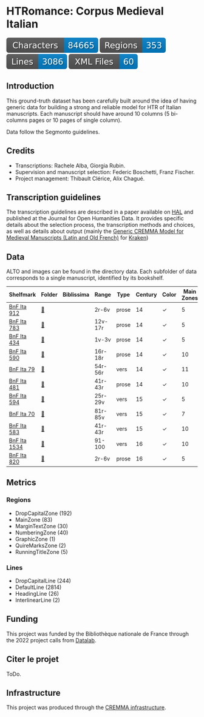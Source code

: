 HTRomance: Corpus Medieval Italian
=====================
![characters badge](badges/characters.svg) ![regions badge](badges/regions.svg) ![lines badge](badges/lines.svg) ![files badge](badges/files.svg)

<!-- Custom Zone -->

## Introduction

This ground-truth dataset has been carefully built around the idea of having generic data for building a strong and reliable model for HTR of Italian manuscripts. Each manuscript should have around 10 columns (5 bi-columns pages or 10 pages of single column).

Data follow the Segmonto guidelines.

## Credits

- Transcriptions: Rachele Alba, Giorgia Rubin.
- Supervision and manuscript selection: Federic Boschetti, Franz Fischer.
- Project management: Thibault Clérice, Alix Chagué.

<!-- Rien ne doit être modifié manuellement après la balise Start Auto -->

<!-- Start Auto -->

## Transcription guidelines

The transcription guidelines are described in a paper available on [HAL](https://hal-enc.archives-ouvertes.fr/hal-03828353) and published at the Journal for Open Humanities Data. It provides specific details about the selection process, the transcription methods and choices, as well as details about output (mainly the [Generic CREMMA Model for Medieval Manuscripts (Latin and Old French)](https://zenodo.org/record/7234166#.Y7f69afMJhE) for [Kraken](https://kraken.re))

## Data

ALTO and images can be found in the directory data. Each subfolder of data corresponds to a 
single manuscript, identified by its bookshelf.

<!-- BeginTable -->

| Shelfmark                                                        | Folder                                      | Biblissima   | Range   | Type   |   Century | Color   |   Main Zones |   Lines |   Characters | Genre        | Content                            |
|------------------------------------------------------------------|---------------------------------------------|--------------|---------|--------|-----------|---------|--------------|---------|--------------|--------------|------------------------------------|
| [BnF Ita 912](https://gallica.bnf.fr/ark:/12148/btv1b52501692k)  | [🔗](../medieval-italian/data/bnf-ita-912)  |              | 2r-6v   | prose  |        14 | ✓       |            5 |      94 |         1613 | prose        | Cataloghi di prezzi delle merci    |
| [BnF Ita 783](https://gallica.bnf.fr/ark:/12148/btv1b52515037r)  | [🔗](../medieval-italian/data/bnf-ita-783)  |              | 12v-17r | prose  |        14 | ✓       |            5 |     157 |         6398 | prose        | Dandolo, Cronica                   |
| [BnF Ita 434](https://gallica.bnf.fr/ark:/12148/btv1b84363869)   | [🔗](../medieval-italian/data/bnf-ita-434)  |              | 1v-3v   | prose  |        14 | ✓       |            5 |     185 |         8576 | prose        | Marco Polo, Il Milione             |
| [BnF Ita 590](https://gallica.bnf.fr/ark:/12148/btv1b8433319z)   | [🔗](../medieval-italian/data/bnf-ita-590)  |              | 16r-18r | prose  |        14 | ✓       |           10 |     454 |         9377 | poésie+prose | Virgilio, Eneide (volgarizzamento) |
| [BnF Ita 79](https://gallica.bnf.fr/ark:/12148/btv1b52507492w)   | [🔗](../medieval-italian/data/bnf-ita-79)   |              | 54r-56r | vers   |        14 | ✓       |           11 |     423 |        11773 | poésie       | Dante, La divina commedia          |
| [BnF Ita 481](https://gallica.bnf.fr/ark:/12148/btv1b84268148)   | [🔗](../medieval-italian/data/bnf-ita-481)  |              | 41r-43r | prose  |        14 | ✓       |           10 |     512 |        15667 | prose        | Boccaccio, Filocolo                |
| [BnF Ita 594](https://gallica.bnf.fr/ark:/12148/btv1b8433322f)   | [🔗](../medieval-italian/data/bnf-ita-594)  |              | 25r-29v | vers   |        15 | ✓       |            5 |     244 |         5132 | poésie       | El Sinibaldo                       |
| [BnF Ita 70](https://gallica.bnf.fr/ark:/12148/btv1b8426803g)    | [🔗](../medieval-italian/data/bnf-ita-70)   |              | 81r-85v | vers   |        15 | ✓       |            7 |     338 |         7361 | poésie       | Dante, La divina commedia          |
| [BnF Ita 583](https://gallica.bnf.fr/ark:/12148/btv1b84333085)   | [🔗](../medieval-italian/data/bnf-ita-583)  |              | 41r-43r | vers   |        15 | ✓       |           10 |     373 |         9909 | poésie       | Boccaccio, Teseida                 |
| [BnF Ita 1534](https://gallica.bnf.fr/ark:/12148/btv1b52504356m) | [🔗](../medieval-italian/data/bnf-ita-1534) |              | 91-100  | vers   |        16 | ✓       |           10 |     181 |         4179 | poésie       | G.B. Strozzi, Rime                 |
| [BnF Ita 820](https://gallica.bnf.fr/ark:/12148/btv1b52500670h)  | [🔗](../medieval-italian/data/bnf-ita-820)  |              | 2r-6v   | prose  |        16 | ✓       |            5 |     125 |         4680 | prose        | Vita di Cola di Rienzo (et alia)   |

<!-- EndTable -->

## Metrics

<!-- StartMetric -->

### Regions

- DropCapitalZone (192)
- MainZone (83)
- MarginTextZone (30)
- NumberingZone (40)
- GraphicZone (1)
- QuireMarksZone (2)
- RunningTitleZone (5)

### Lines

- DropCapitalLine (244)
- DefaultLine (2814)
- HeadingLine (26)
- InterlinearLine (2)

<!-- EndMetric -->

## Funding

This project was funded by the Bibliothèque nationale de France through the 2022 project calls from
[Datalab](https://www.bnf.fr/fr/bnf-datalab).

## Citer le projet

ToDo.

## Infrastructure

This project was produced through the [CREMMA infrastructure](https://www.dim-map.fr/projets-soutenus/cremma/).

